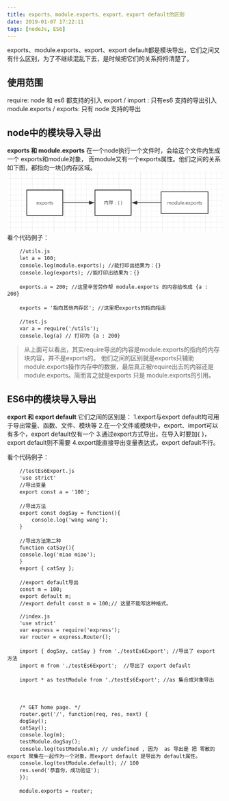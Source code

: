 ```yaml
---
title: exports、module.exports、export、export default的区别
date: 2019-01-07 17:22:11
tags: [nodeJs, ES6]
---
```


exports、module.exports、export、export default都是模块导出，它们之间又有什么区别，为了不继续混乱下去，是时候把它们的关系捋捋清楚了。

<!-- more -->
## 使用范围
require: node 和 es6 都支持的引入
export / import : 只有es6 支持的导出引入
module.exports / exports: 只有 node 支持的导出

## node中的模块导入导出
**exports 和 module.exports**
在一个node执行一个文件时，会给这个文件内生成一个 exports和module对象，
而module又有一个exports属性。他们之间的关系如下图，都指向一块{}内存区域。
![](/img/node-export.png)
看个代码例子：

```
    //utils.js
    let a = 100;
    console.log(module.exports); //能打印出结果为：{}
    console.log(exports); //能打印出结果为：{}

    exports.a = 200; //这里辛苦劳作帮 module.exports 的内容给改成 {a : 200}

    exports = '指向其他内存区'; //这里把exports的指向指走

    //test.js
    var a = require('/utils');
    console.log(a) // 打印为 {a : 200} 
```
>从上面可以看出，其实require导出的内容是module.exports的指向的内存块内容，并不是exports的。
他们之间的区别就是exports只辅助module.exports操作内存中的数据，最后真正被require出去的内容还是module.exports。简而言之就是exports 只是 module.exports的引用。

## ES6中的模块导入导出
**export 和 export default**
它们之间的区别是：
1.export与export default均可用于导出常量、函数、文件、模块等
2.在一个文件或模块中，export、import可以有多个，export default仅有一个
3.通过export方式导出，在导入时要加{ }，export default则不需要
4.export能直接导出变量表达式，export default不行。

看个代码例子：

```
    //testEs6Export.js
    'use strict'
    //导出变量
    export const a = '100';  

    //导出方法
    export const dogSay = function(){ 
        console.log('wang wang');
    }

    //导出方法第二种
    function catSay(){
    console.log('miao miao'); 
    }
    export { catSay };

    //export default导出
    const m = 100;
    export default m; 
    //export defult const m = 100;// 这里不能写这种格式。
```

```
    //index.js
    'use strict'
    var express = require('express');
    var router = express.Router();

    import { dogSay, catSay } from './testEs6Export'; //导出了 export 方法 
    import m from './testEs6Export';  //导出了 export default 

    import * as testModule from './testEs6Export'; //as 集合成对象导出



    /* GET home page. */
    router.get('/', function(req, res, next) {
    dogSay();
    catSay();
    console.log(m);
    testModule.dogSay();
    console.log(testModule.m); // undefined , 因为  as 导出是 把 零散的 export 聚集在一起作为一个对象，而export default 是导出为 default属性。
    console.log(testModule.default); // 100
    res.send('恭喜你，成功验证');
    });

    module.exports = router;
```